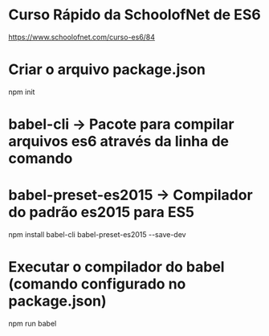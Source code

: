 # Curso Rápido da SchoolofNet de ES6
https://www.schoolofnet.com/curso-es6/84

# Criar o arquivo package.json
npm init

# babel-cli -> Pacote para compilar arquivos es6 através da linha de comando
# babel-preset-es2015 -> Compilador do padrão es2015 para ES5
npm install babel-cli babel-preset-es2015 --save-dev

# Executar o compilador do babel (comando configurado no package.json)
npm run babel